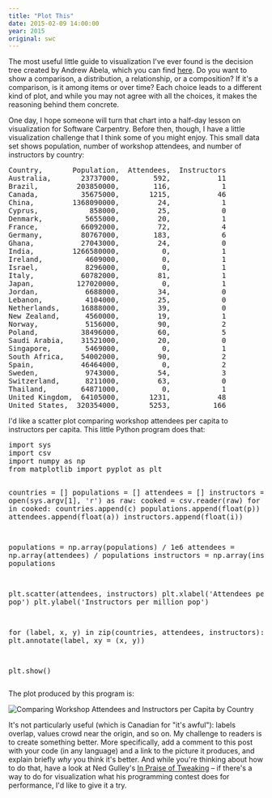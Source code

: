 ```yaml
---
title: "Plot This"
date: 2015-02-09 14:00:00
year: 2015
original: swc
---
```

<p>
  The most useful little guide to visualization I've ever found
  is the decision tree created by Andrew Abela,
  which you can find <a href="http://extremepresentation.typepad.com/files/choosing-a-good-chart-09.pdf">here</a>.
  Do you want to show a comparison, a distribution, a relationship, or a composition?
  If it's a comparison, is it among items or over time?
  Each choice leads to a different kind of plot,
  and while you may not agree with all the choices,
  it makes the reasoning behind them concrete.
</p>
<p>
  One day,
  I hope someone will turn that chart into a half-day lesson on visualization for Software Carpentry.
  Before then,
  though,
  I have a little visualization challenge that I think some of you might enjoy.
  This small data set shows population, number of workshop attendees, and number of instructors by country:
</p>
<pre>
Country,       Population,  Attendees,  Instructors
Australia,       23737000,        592,           11
Brazil,         203850000,        116,            1
Canada,          35675000,       1215,           46
China,         1368090000,         24,            1
Cyprus,            858000,         25,            0
Denmark,          5655000,         20,            1
France,          66092000,         72,            4
Germany,         80767000,        183,            6
Ghana,           27043000,         24,            0
India,         1266580000,          0,            1
Ireland,          4609000,          0,            1
Israel,           8296000,          0,            1
Italy,           60782000,         81,            1
Japan,          127020000,          0,            1
Jordan,           6688000,         34,            0
Lebanon,          4104000,         25,            0
Netherlands,     16888000,         39,            0
New Zealand,      4560000,         19,            1
Norway,           5156000,         90,            2
Poland,          38496000,         60,            5
Saudi Arabia,    31521000,         20,            0
Singapore,        5469000,          0,            1
South Africa,    54002000,         90,            2
Spain,           46464000,          0,            2
Sweden,           9743000,         54,            3
Switzerland,      8211000,         63,            0
Thailand,        64871000,          0,            1
United Kingdom,  64105000,       1231,           48
United States,  320354000,       5253,          166
</pre>
<p>
  I'd like a scatter plot comparing workshop attendees per capita to instructors per capita.
  This little Python program does that:
</p>
<pre>
import sys
import csv
import numpy as np
from matplotlib import pyplot as plt

countries = []
populations = []
attendees = []
instructors = []
with open(sys.argv[1], 'r') as raw:
    cooked = csv.reader(raw)
    for (c, p, a, i) in cooked:
        countries.append(c)
        populations.append(float(p))
        attendees.append(float(a))
        instructors.append(float(i))

populations = np.array(populations) / 1e6
attendees = np.array(attendees) / populations
instructors = np.array(instructors) / populations

plt.scatter(attendees, instructors)
plt.xlabel('Attendees per million pop')
plt.ylabel('Instructors per million pop')

for (label, x, y) in zip(countries, attendees, instructors):
    plt.annotate(label, xy = (x, y))

plt.show()
</pre>
<p>
  The plot produced by this program is:
</p>
<img src="{{'/files/2015/02/per-capita.png' | relative_url}}" alt="Comparing Workshop Attendees and Instructors per Capita by Country" class="img-responsive" class="centered">
<p>
  It's not particularly useful
  (which is Canadian for "it's awful"):
  labels overlap,
  values crowd near the origin,
  and so on.
  My challenge to readers is to create something better.
  More specifically,
  add a comment to this post with your code (in any language) and a link to the picture it produces,
  and explain briefly <em>why</em> you think it's better.
  And while you're thinking about how to do that,
  have a look at Ned Gulley's <a href="http://www.starchamber.com/gulley/pubs/tweaking/tweaking.html">In Praise of Tweaking</a> –
  if there's a way to do for visualization what his programming contest does for performance,
  I'd like to give it a try.
</p>
